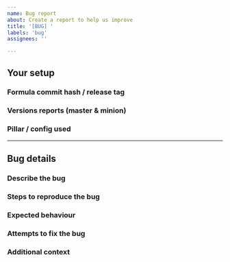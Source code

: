 ```yaml
---
name: Bug report
about: Create a report to help us improve
title: '[BUG] '
labels: 'bug'
assignees: ''

---
```


## Your setup
### Formula commit hash / release tag
<!-- Please specify the formula's commit hash and/or release tag that you are using. -->



### Versions reports (master & minion)
<!-- Provided by running `salt --versions-report` or its short-form `salt -V`. -->
<!-- Please also mention any differences in master/minion versions. -->



### Pillar / config used
<!-- Provide links to the SLS files and/or relevant configs (be sure to remove sensitive info). -->



---

## Bug details
### Describe the bug
<!-- A clear and concise description of what the bug is. -->



### Steps to reproduce the bug
<!-- Include debug logs if possible and relevant, e.g. using `salt-minion -l debug`. -->
<!-- Alternatively, linking to Kitchen debug logs is useful, e.g. via. Travis CI. -->
<!-- Most useful is providing a failing InSpec test, which can be used to verify any proposed fix. -->



### Expected behaviour
<!-- A clear and concise description of what you expected to happen. -->



### Attempts to fix the bug
<!-- Please mention any attempts you have made to fix the bug and what the results were. -->



### Additional context
<!-- Add any other context about the problem here. -->

